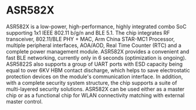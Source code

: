 # ASR582X

ASR582X is a low-power, high-performance, highly integrated combo SoC supporting 1x1 IEEE 802.11 b/g/n and BLE 5.1. The chip integrates RF transceiver, 802.11/BLE PHY + MAC, Arm China STAR-MC1 Processor, multiple peripheral interfaces, AOA/AOD, Real Time Counter (RTC) and a complete power management module. ASR582X provides a convenient and fast BLE networking, currently only in 6 seconds (optimization is ongoing). ASR5822S also supports a group of UART ports with ESD capacity being equal to over 6KV HBM contact discharge, which helps to save electrostatic protection devices on the module's communication interface. In addition, with a complete security system structure, the chip supports a suite of multi-layered security solutions. ASR582X can be used either as a master chip or as a functional chip for WLAN connectivity matching with external master control.
